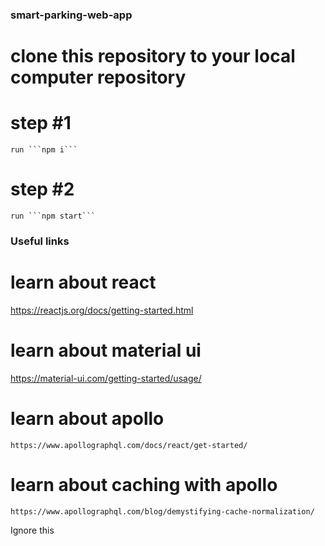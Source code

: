 ### smart-parking-web-app

# clone this repository to your local computer repository

# step #1

    run ```npm i```

# step #2

    run ```npm start```

### Useful links

# learn about react

https://reactjs.org/docs/getting-started.html

# learn about material ui

https://material-ui.com/getting-started/usage/

# learn about apollo

    https://www.apollographql.com/docs/react/get-started/

# learn about caching with apollo

    https://www.apollographql.com/blog/demystifying-cache-normalization/

Ignore this
